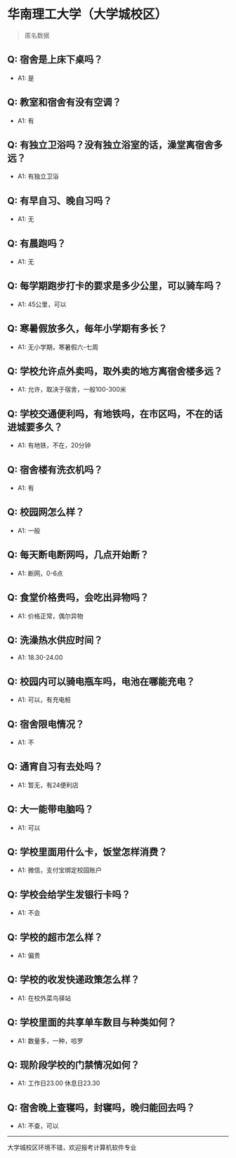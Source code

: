 # 华南理工大学（大学城校区）
> 匿名数据
## Q: 宿舍是上床下桌吗？
- A1: 是
## Q: 教室和宿舍有没有空调？
- A1: 有
## Q: 有独立卫浴吗？没有独立浴室的话，澡堂离宿舍多远？
- A1: 有独立卫浴
## Q: 有早自习、晚自习吗？
- A1: 无
## Q: 有晨跑吗？
- A1: 无
## Q: 每学期跑步打卡的要求是多少公里，可以骑车吗？
- A1: 45公里，可以
## Q: 寒暑假放多久，每年小学期有多长？
- A1: 无小学期，寒暑假六-七周
## Q: 学校允许点外卖吗，取外卖的地方离宿舍楼多远？
- A1: 允许，取决于宿舍，一般100-300米
## Q: 学校交通便利吗，有地铁吗，在市区吗，不在的话进城要多久？
- A1: 有地铁，不在，20分钟
## Q: 宿舍楼有洗衣机吗？
- A1: 有
## Q: 校园网怎么样？
- A1: 一般
## Q: 每天断电断网吗，几点开始断？
- A1: 断网，0-6点
## Q: 食堂价格贵吗，会吃出异物吗？
- A1: 价格正常，偶尔异物
## Q: 洗澡热水供应时间？
- A1: 18.30-24.00
## Q: 校园内可以骑电瓶车吗，电池在哪能充电？
- A1: 可以，有充电桩
## Q: 宿舍限电情况？
- A1: 不
## Q: 通宵自习有去处吗？
- A1: 暂无，有24便利店
## Q: 大一能带电脑吗？
- A1: 可以
## Q: 学校里面用什么卡，饭堂怎样消费？
- A1: 微信，支付宝绑定校园账户
## Q: 学校会给学生发银行卡吗？
- A1: 不会
## Q: 学校的超市怎么样？
- A1: 偏贵
## Q: 学校的收发快递政策怎么样？
- A1: 在校外菜鸟驿站
## Q: 学校里面的共享单车数目与种类如何？
- A1: 数量多，一种，哈罗
## Q: 现阶段学校的门禁情况如何？
- A1: 工作日23.00 休息日23.30
## Q: 宿舍晚上查寝吗，封寝吗，晚归能回去吗？
- A1: 不查，可以
***
大学城校区环境不错，欢迎报考计算机软件专业
